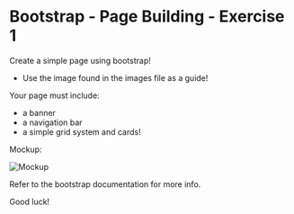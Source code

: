 # Bootstrap - Page Building - Exercise 1

Create a simple page using bootstrap!

- Use the image found in the images file as a guide!

Your page must include:

- a banner
- a navigation bar
- a simple grid system and cards!

Mockup:

![Mockup](image/guide.png)

Refer to the bootstrap documentation for more info.

Good luck!
